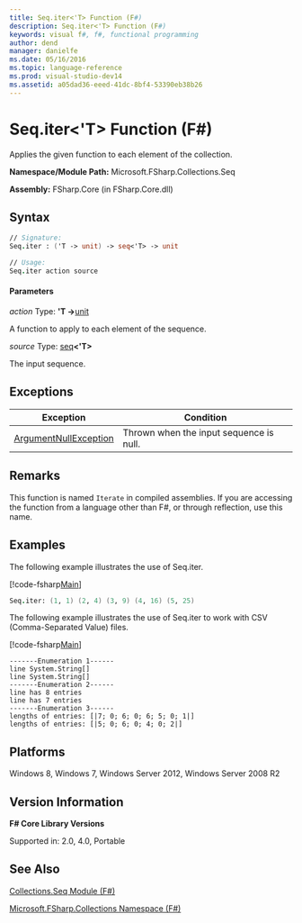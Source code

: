 ```yaml
---
title: Seq.iter<'T> Function (F#)
description: Seq.iter<'T> Function (F#)
keywords: visual f#, f#, functional programming
author: dend
manager: danielfe
ms.date: 05/16/2016
ms.topic: language-reference
ms.prod: visual-studio-dev14
ms.assetid: a05dad36-eeed-41dc-8bf4-53390eb38b26 
---
```


# Seq.iter<'T> Function (F#)

Applies the given function to each element of the collection.

**Namespace/Module Path:** Microsoft.FSharp.Collections.Seq

**Assembly:** FSharp.Core (in FSharp.Core.dll)


## Syntax

```fsharp
// Signature:
Seq.iter : ('T -> unit) -> seq<'T> -> unit

// Usage:
Seq.iter action source
```

#### Parameters
*action*
Type: **'T -&gt;**[unit](https://msdn.microsoft.com/library/00b837c2-6c8a-483a-87d3-0479c64037a7)


A function to apply to each element of the sequence.


*source*
Type: [seq](https://msdn.microsoft.com/library/2f0c87c6-8a0d-4d33-92a6-10d1d037ce75)**&lt;'T&gt;**


The input sequence.

## Exceptions

|Exception|Condition|
|----|----|
|[ArgumentNullException](https://msdn.microsoft.com/library/system.argumentnullexception.aspx)|Thrown when the input sequence is null.|


## Remarks
This function is named `Iterate` in compiled assemblies. If you are accessing the function from a language other than F#, or through reflection, use this name.

## Examples
The following example illustrates the use of Seq.iter.

[!code-fsharp[Main](snippets/fssamples101/snippet1003.fs)]

```fsharp
Seq.iter: (1, 1) (2, 4) (3, 9) (4, 16) (5, 25)
```

The following example illustrates the use of Seq.iter to work with CSV (Comma-Separated Value) files.

[!code-fsharp[Main](snippets/fssamples101/snippet2003.fs)]

```
-------Enumeration 1------
line System.String[]
line System.String[]
-------Enumeration 2------
line has 8 entries
line has 7 entries
-------Enumeration 3------
lengths of entries: [|7; 0; 6; 0; 6; 5; 0; 1|]
lengths of entries: [|5; 0; 6; 0; 4; 0; 2|]
```

## Platforms
Windows 8, Windows 7, Windows Server 2012, Windows Server 2008 R2


## Version Information
**F# Core Library Versions**

Supported in: 2.0, 4.0, Portable

## See Also
[Collections.Seq Module &#40;F&#35;&#41;](Collections.Seq-Module-%5BFSharp%5D.md)

[Microsoft.FSharp.Collections Namespace &#40;F&#35;&#41;](Microsoft.FSharp.Collections-Namespace-%5BFSharp%5D.md)
